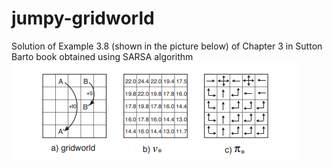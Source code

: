 # jumpy-gridworld
Solution of Example 3.8 (shown in the picture below) of Chapter 3 in Sutton Barto book obtained using SARSA algorithm  
![Solution](Explanatory_image.png)

